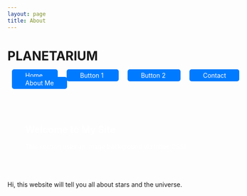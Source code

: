 ```yaml
---
layout: page
title: About
---
```


# PLANETARIUM
<style>
  .my-button {
    background: #007bff;
    color: #fff;
    padding: 5px 30px;
    border-radius: 5px;
    text-decoration: none;
    margin: 10px
  }
</style>
<a href="/home/" class="my-button">   Home   </a> <a href="/button1/" class="my-button" > Button 1 </a> <a href="/button2/" class="my-button"> Button 2 </a> <a href="/contact/" class="my-button"> Contact </a> <a href="/about/" class="my-button"> About Me </a>


<div style="background-image: url('https://images.unsplash.com/photo-1506744038136-46273834b3fb?auto=format&fit=crop&w=800&q=80'); background-size: cover; background-position: center; padding: 40px; border-radius: 12px;">
  <h2 style="color: white;">Welcome to My Site</h2>
  <p style="color: white;">
    This section uses an image background via inline CSS!
  </p>
</div>

Hi, this website will tell you all about stars and the universe.

